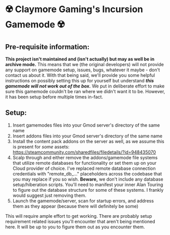 # ☢️ Claymore Gaming's Incursion Gamemode ☢️
## Pre-requisite information:
**This project isn't maintained and (isn't actually) but may as well be in archive mode.** This means that we (the original developers) will not provide any support on gamemode setup, issues, bugs, whatever it maybe - don't contact us about it. With that being said, we'll provide you some helpful instructions on possibly setting this up for yourself but understand _**this gamemode will not work out of the box.**_ We put in deliberate effort to make sure this gamemode couldn't be ran where we didn't want it to be. However, it has been setup before multiple times in-fact.
## Setup:
1. Insert gamemodes files into your Gmod server's directory of the same name
2. Insert addons files into your Gmod server's directory of the same name
3. Install the content pack addons on the server as well, as we assume this is present for _some_ assets:
   https://steamcommunity.com/sharedfiles/filedetails/?id=948435070
4. Scalp through and either remove the addons/gamemode file systems that utilize remote databases for functionality or set them up on your Cloud provider of choice.
I've replaced remote database connection credentials with "remote_db_..." placeholders across the codebase that you may replace if you so wish. **Beware,** we don't include any database setup/hiberation scripts. You'll need to manifest your inner Alan Touring to figure out the database structure for some of these systems. I frankly would suggest just removing them.
5. Launch the gamemode/server, scan for startup errors, and address them as they appear (because there will definitely be some)

This will require ample effort to get working. There are probably setup requirement related issues you'll encounter that aren't being mentioned here. It will be up to you to figure them out as you encounter them.
